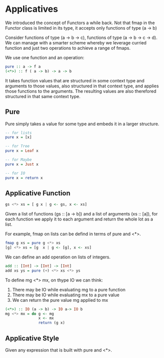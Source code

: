 # Applicatives

We introduced the concept of Functors a while back.
Not that fmap in the Functor class is limited in its type, it accepts only functions of type (a -> b)

Consider functions of type (a -> b -> c), functions of type (a -> b -> c -> d).
We can manage with a smarter scheme whereby we leverage curried function and just two operations to achieve a range of fmaps.

We use one function and an operation:

``` haskell
pure :: a -> f a
(<*>) :: f ( a -> b) -> a -> b
```

It takes function values that are structured in some context type and arguments to those values, also structured in that context type, and applies those functions to the arguments.
The resulting values are also therefored structured in that same context type.

## Pure

Pure simply takes a value for some type and embeds it in a larger structure.

``` haskell
-- for lists
pure x = [x]

-- for Tree
pure x = Leaf x

-- for Maybe
pure x = Just x

-- for IO
pure x = return x
```

## Applicative Function

```haskell
gs <*> xs = [ g x | g <- gs, x <- xs]
```

Given a list of functions (gs :: [a -> b]) and a list of arguments (xs :: [a]), for each function we apply it to each argument and return the whole lot as a list.

For example, fmap on lists can be defind in terms of pure and <*>.

``` haskell
fmap g xs = pure g <*> xs
[g] <*> xs = [g  x | g <- [g], x <- xs]
```

We can define an add operation on lists of integers.

```haskell
add :: [Int] -> [Int] -> [Int]
add xs ys = pure (+) <*> xs <*> ys
```

To define mg <*> mx, on thype IO we can think:

1. There may be IO while evaluating mg to a pure function
2. There may be IO while evaluating mx to a pure value
3. We can return the pure value mg applied to mx

``` haskell
(<*>) :: IO (a -> b) -> IO a-> IO b
mg <*> mx = do g <- mg
               x <- mx
               return (g x)
```

## Applicative Style

Given any expression that is built with pure and <*>.